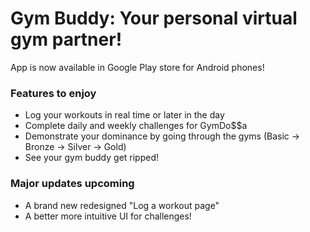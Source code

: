 # Gym Buddy: Your personal virtual gym partner! #

App is now available in Google Play store for Android phones!

### Features to enjoy ###
- Log your workouts in real time or later in the day
- Complete daily and weekly challenges for GymDo$$a
- Demonstrate your dominance by going through the gyms
       (Basic -> Bronze -> Silver -> Gold)
- See your gym buddy get ripped!

### Major updates upcoming ###
- A brand new redesigned "Log a workout page"
- A better more intuitive UI for challenges!

